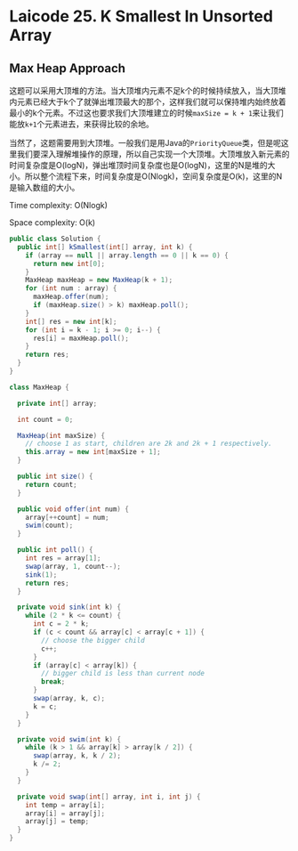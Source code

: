 # Laicode 25. K Smallest In Unsorted Array

## Max Heap Approach

这题可以采用大顶堆的方法。当大顶堆内元素不足k个的时候持续放入，当大顶堆内元素已经大于k个了就弹出堆顶最大的那个，这样我们就可以保持堆内始终放着最小的k个元素。不过这也要求我们大顶堆建立的时候`maxSize = k + 1`来让我们能放`k+1`个元素进去，来获得比较的余地。

当然了，这题需要用到大顶堆。一般我们是用Java的`PriorityQueue`类，但是呢这里我们要深入理解堆操作的原理，所以自己实现一个大顶堆。大顶堆放入新元素的时间复杂度是O(logN)，弹出堆顶时间复杂度也是O(logN)，这里的N是堆的大小。所以整个流程下来，时间复杂度是O(Nlogk)，空间复杂度是O(k)，这里的N是输入数组的大小。

Time complexity: O(Nlogk)

Space complexity: O(k)

```java
public class Solution {
  public int[] kSmallest(int[] array, int k) {
    if (array == null || array.length == 0 || k == 0) {
      return new int[0];
    }
    MaxHeap maxHeap = new MaxHeap(k + 1);
    for (int num : array) {
      maxHeap.offer(num);
      if (maxHeap.size() > k) maxHeap.poll();
    }
    int[] res = new int[k];
    for (int i = k - 1; i >= 0; i--) {
      res[i] = maxHeap.poll();
    }
    return res;
  }
}

class MaxHeap {

  private int[] array;

  int count = 0;

  MaxHeap(int maxSize) {
    // choose 1 as start, children are 2k and 2k + 1 respectively.
    this.array = new int[maxSize + 1];
  }

  public int size() {
    return count;
  }

  public void offer(int num) {
    array[++count] = num;
    swim(count);
  }

  public int poll() {
    int res = array[1];
    swap(array, 1, count--);
    sink(1);
    return res;
  }

  private void sink(int k) {
    while (2 * k <= count) {
      int c = 2 * k;
      if (c < count && array[c] < array[c + 1]) {
        // choose the bigger child
        c++;
      }
      if (array[c] < array[k]) {
        // bigger child is less than current node
        break;
      }
      swap(array, k, c);
      k = c;
    }
  }

  private void swim(int k) {
    while (k > 1 && array[k] > array[k / 2]) {
      swap(array, k, k / 2);
      k /= 2;
    }
  }

  private void swap(int[] array, int i, int j) {
    int temp = array[i];
    array[i] = array[j];
    array[j] = temp;
  }
}
```